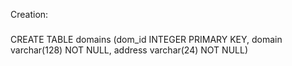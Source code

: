 Creation:
###
CREATE TABLE domains
(dom_id INTEGER PRIMARY KEY,
domain varchar(128) NOT NULL,
address varchar(24) NOT NULL)
###
